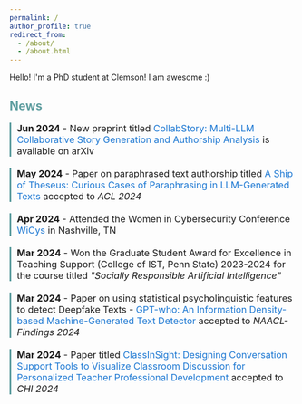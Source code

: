 ```yaml
---
permalink: /
author_profile: true
redirect_from: 
  - /about/
  - /about.html
---
```

<html lang="en">
<head>
  <style>
    h1 {
      color: #333;
    }
    a {
      color: #5F9EA0;
      text-decoration: none;
    }
    a:hover {
      color: #388e3c;
    }
    .news-item {
      margin-bottom: 20px;
      border-left: 3px solid #5F9EA0;
      padding-left: 10px;
    }
    .news-item h3 {
      margin-top: 0;
      font-weight: normal;
    }
    hr {
      border-top: 2px solid #5F9EA0;
      margin-top: 30px;
    }
  </style>
</head>    
<body>
     <p align="justify">Hello! I'm a PhD student at Clemson! I am awesome :) </p>      
  <h2 style="color: #5F9EA0;">News</h2>
  <div class="news-item">
    <h3><b>Jun 2024</b> - New preprint titled <a href="https://arxiv.org/abs/2406.12665" target="_blank" style="color: #1976d2;">CollabStory: Multi-LLM Collaborative Story Generation and Authorship Analysis</a> is available on arXiv</h3>
  </div>

  <div class="news-item">
    <h3><b>May 2024</b> - Paper on paraphrased text authorship titled <a href="https://arxiv.org/abs/2311.08374" target="_blank" style="color: #1976d2;">A Ship of Theseus: Curious Cases of Paraphrasing in LLM-Generated Texts</a> accepted to <em>ACL 2024</em></h3>
  </div>
  
  <div class="news-item">
    <h3><b>Apr 2024</b> - Attended the Women in Cybersecurity Conference <a href="https://www.wicys.org/events/wicys-2024/" target="_blank" style="color: #1976d2;">WiCys</a> in Nashville, TN</h3>
  </div>
  
  <div class="news-item">
    <h3><b>Mar 2024</b> - Won the Graduate Student Award for Excellence in Teaching Support (College of IST, Penn State) 2023-2024 for the course titled <em>"Socially Responsible Artificial Intelligence"</em></h3>
  </div>
  
  <div class="news-item">
    <h3><b>Mar 2024</b> - Paper on using statistical psycholinguistic features to detect Deepfake Texts - <a href="https://browse.arxiv.org/abs/2310.06202" target="_blank" style="color: #1976d2;">GPT-who: An Information Density-based Machine-Generated Text Detector</a> accepted to <em>NAACL-Findings 2024</em></h3>
  </div>
  
  <div class="news-item">
    <h3><b>Mar 2024</b> - Paper titled <a href="https://tngoon.github.io/docs/pubs/Ngoon_etal_2024_CHI.pdf" target="_blank" style="color: #1976d2;">ClassInSight: Designing Conversation Support Tools to Visualize Classroom Discussion for Personalized Teacher Professional Development</a> accepted to <em>CHI 2024</em></h3>
  </div>

</body>
</html>
